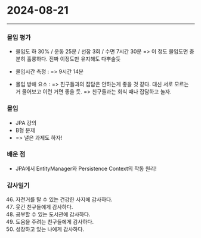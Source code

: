# 2024-08-21

---

### 몰입 평가
- 몰입도 하 30% / 운동  25분 / 선잠 3회 / 수면 7시간 30분
  => 이 정도 몰입도면 충분히 훌륭하다. 진짜 이정도만 유지해도 다뿌술듯


- 몰입시간 측정 :
 => 9시간 14분

- 몰입 방해 요소 : 
 => 친구들과의 잡담은 안하는게 좋을 것 같다. 대신 서로 모르는 거 물어보고 이런 거면 좋을 듯.
 => 친구들과는 회식 때나 잡담하고 놀자.


### 몰입
- JPA 강의
- B형 문제
- => 낼은 과제도 하자!



### 배운 점
- JPA에서 EntityManager와 Persistence Context의 작동 원리!



### 감사일기
46. 자전거를 탈 수 있는 건강한 사지에 감사하다.
47. 웃긴 친구들에게 감사하다.
48. 공부할 수 있는 도서관에 감사하다.
49. 도움을 주려는 친구들에게 감사하다.
50. 성장하고 있는 나에게 감사하다.



  
